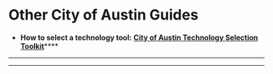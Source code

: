 # Other City of Austin Guides

* **How to select a technology tool:** [ **City of Austin Technology Selection Toolkit**](https://cityofaustin.gitbook.io/technology-selection-toolkit/)****
* ****

****

